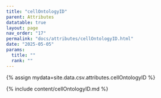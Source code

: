```yaml
---
title: "cellOntologyID"
parent: Attributes
datatable: true
layout: page
nav_order: "17"
permalink: "docs/attributes/cellOntologyID.html"
date: "2025-05-05"
params:
  title: ""
  rank: ""
---
```

{% assign mydata=site.data.csv.attributes.cellOntologyID %} 

{% include content/cellOntologyID.md %}
